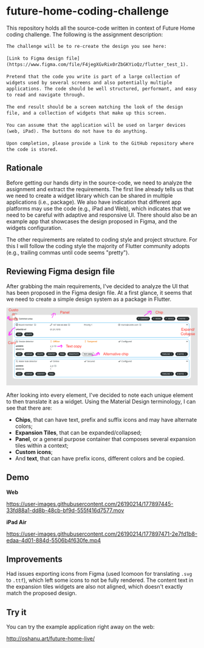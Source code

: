 # future-home-coding-challenge

This repository holds all the source-code written in context of Future Home coding challenge. The following is the assignment description:

~~~
The challenge will be to re-create the design you see here:

[Link to Figma design file](https://www.figma.com/file/F4jegXGvRix0rZbGKYioQz/flutter_test_1).

Pretend that the code you write is part of a large collection of widgets used by several screens and also potentially multiple applications. The code should be well structured, performant, and easy to read and navigate through.

The end result should be a screen matching the look of the design file, and a collection of widgets that make up this screen.

You can assume that the application will be used on larger devices (web, iPad). The buttons do not have to do anything.

Upon completion, please provide a link to the GitHub repository where the code is stored.
~~~

## Rationale

Before getting our hands dirty in the source-code, we need to analyze the assignment and extract the requirements. The first line already tells us that we need to create a widget library which can be shared in multiple applications (i.e., package). We also have indication that different app platforms may use the code (e.g., iPad and Web), which indicates that we need to be careful with adaptive and responsive UI. There should also be an example app that showcases the design proposed in Figma, and the widgets configuration.

The other requirements are related to coding style and project structure. For this I will follow the coding style the majority of Flutter community adopts (e.g., trailing commas until code seems "pretty").

## Reviewing Figma design file

After grabbing the main requirements, I've decided to analyze the UI that has been proposed in the Figma design file. At a first glance, it seems that we need to create a simple design system as a package in Flutter.

![figma design file analysis](docs/src/figma_design_file_analysis.png)

After looking into every element, I've decided to note each unique element to then translate it as a widget. Using the Material Design terminology, I can see that there are:

- **Chips**, that can have text, prefix and suffix icons and may have alternate colors;
- **Expansion Tiles**, that can be expanded/collapsed;
- **Panel**, or a general purpose container that composes several expansion tiles within a context;
- **Custom icons**;
- And **text**, that can have prefix icons, different colors and be copied.

## Demo

**Web**

https://user-images.githubusercontent.com/26190214/177897445-33fd88a1-dd8b-48cb-bf9d-555f416d7577.mov

**iPad Air**

https://user-images.githubusercontent.com/26190214/177897471-2e7fd1b8-edaa-4d01-884d-5506b4f630fe.mp4

## Improvements

Had issues exporting icons from Figma (used Icomoon for translating `.svg` to `.ttf`), which left some icons to not be fully rendered. The content text in the expansion tiles widgets are also not aligned, which doesn't exactly match the proposed design.

## Try it

You can try the example application right away on the web:

http://oshanu.art/future-home-live/